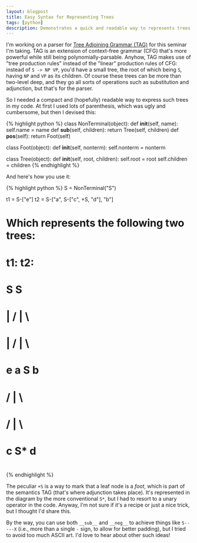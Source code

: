 ```yaml
---
layout: blogpost
title: Easy Syntax for Representing Trees
tags: [python]
description: Demonstrates a quick and readable way to represents trees in python code
---
```


I'm working on a parser for [Tree Adjoining Grammar (TAG)](http://en.wikipedia.org/wiki/Tree-adjoining_grammar) 
for this seminar I'm taking. TAG is an extension of context-free grammar (CFG) that's more powerful
while still being polynomially-parsable. Anyhow, TAG makes use of "tree production rules" instead of 
the "linear" production rules of CFG: instead of `S -> NP VP`, you'd have a small tree, the root of
which being `S`, having `NP` and `VP` as its children. Of course these trees can be more than 
two-level deep, and they go all sorts of operations such as substitution and adjunction, but that's
for the parser.

So I needed a compact and (hopefully) readable way to express such trees in my code. At first I 
used lots of parenthesis, which was ugly and cumbersome, but then I devised this:

{% highlight python %}
class NonTerminal(object):
    def __init__(self, name):
        self.name = name
    def __sub__(self, children):
        return Tree(self, children)
    def __pos__(self):
        return Foot(self)

class Foot(object):
    def __init__(self, nonterm):
        self.nonterm = nonterm

class Tree(object):
    def __init__(self, root, children):
        self.root = root
        self.children = children
{% endhighlight %}

And here's how you use it:

{% highlight python %}
S = NonTerminal("S")

t1 = S-["e"]
t2 = S-["a", S-["c", +S, "d"], "b"]

# Which represents the following two trees:
#
# t1:                t2:
#      S                  S 
#      |                / | \
#      |               /  |  \
#      e              a   S   b
#                       / | \
#                      /  |  \
#                     c   S*  d
#
{% endhighlight %}

The peculiar `+S` is a way to mark that a leaf node is a *foot*, which is part of the semantics TAG
(that's where adjunction takes place). It's represented in the diagram by the more conventional `S*`, 
but I had to resort to a unary operator in the code. Anyway, I'm not sure if it's a recipe or just
a nice trick, but I thought I'd share this.

By the way, you can use both `__sub__` and `__neg__` to achieve things like `S-----X` (i.e.,
more than a single `-` sign, to allow for better padding), but I tried to avoid too much ASCII art.
I'd love to hear about other such ideas!




